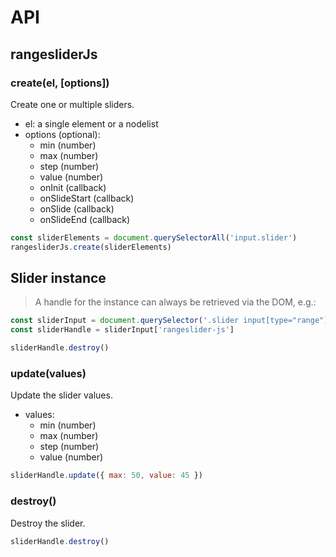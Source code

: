 # API

## rangesliderJs

### create(el, [options])

Create one or multiple sliders.

- el: a single element or a nodelist
- options (optional):
    - min (number)
    - max (number)
    - step (number)
    - value (number)
    - onInit (callback)
    - onSlideStart (callback)
    - onSlide (callback)
    - onSlideEnd (callback)
    
```js
const sliderElements = document.querySelectorAll('input.slider')
rangesliderJs.create(sliderElements)
```

## Slider instance

> A handle for the instance can always be retrieved via the DOM, e.g.: 

```js
const sliderInput = document.querySelector('.slider input[type="range"]')
const sliderHandle = sliderInput['rangeslider-js']

sliderHandle.destroy()
```

### update(values)

Update the slider values.

- values:
    - min (number)
    - max (number)
    - step (number)
    - value (number)
```js
sliderHandle.update({ max: 50, value: 45 })
```

### destroy()

Destroy the slider.
```js
sliderHandle.destroy()
```
